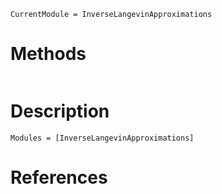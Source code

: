 ```@meta
CurrentModule = InverseLangevinApproximations
```

# Methods

```@index
```

# Description

```@autodocs
Modules = [InverseLangevinApproximations]
```

# References

```@bibliography
```
